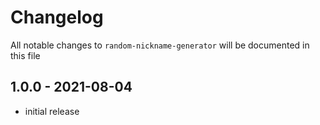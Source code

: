# Changelog

All notable changes to `random-nickname-generator` will be documented in this file

## 1.0.0 - 2021-08-04

- initial release
